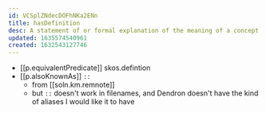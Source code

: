 ```yaml
---
id: VCSplZNdecDOFhNKa2ENn
title: hasDefinition
desc: A statement of or formal explanation of the meaning of a concept.
updated: 1635574540961
created: 1632543127746
---
```


- [[p.equivalentPredicate]] skos.defintion
- [[p.alsoKnownAs]] `::`
  - from [[soln.km.remnote]]
  - but `::` doesn't work in filenames, and Dendron doesn't have the kind of aliases I would like it to have
